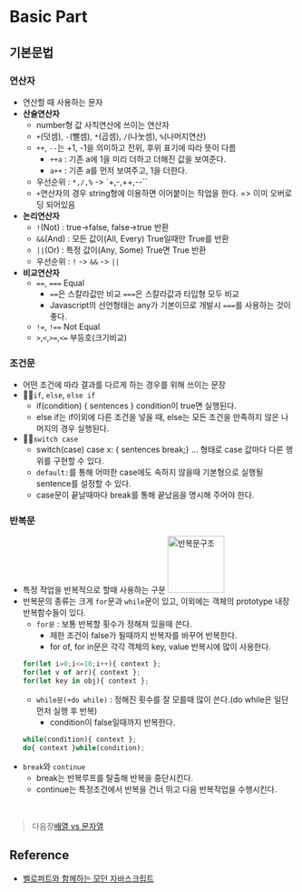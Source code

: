 # Basic Part

## 기본문법
<bt/>

### 연산자
- 연산할 때 사용하는 문자
- __산술연산자__
    - number형 값 사칙연산에 쓰이는 연산자
    - `+`(덧셈), `-`(뺄셈), `*`(곱셈), `/`(나눗셈), `%`(나머지연산)
    - `++`, `--`는 +1, -1을 의미하고 전위, 후위 표기에 따라 뜻이 다름
        - `++a` : 기존 a에 1을 미리 더하고 더해진 값을 보여준다.
        - `a++` : 기존 a를 먼저 보여주고, 1을 더한다.
    - 우선순위 : `*,/,%` -> `+,-,++,--``
    - `+`연산자의 경우 string형에 이용하면 이어붙이는 작업을 한다. => 이미 오버로딩 되어있음
- __논리연산자__
    - `!`(Not) : true->false, false->true 반환
    - `&&`(And) : 모든 값이(All, Every) True일때만 True를 반환
    - `||`(Or) : 특정 값이(Any, Some) True면 True 반환
    - 우선순위 : `!` -> `&&` -> `||`
- __비교연산자__
    - `==`, `===` Equal
        - `==`은 스칼라값만 비교 `===`은 스칼라값과 타입형 모두 비교
        - Javascript의 선언형태는 any가 기본이므로 개발시 `===`를 사용하는 것이 좋다.
    - `!=`, `!==` Not Equal
    - `>`,`<`,`>=`,`<=` 부등호(크기비교)

### 조건문
- 어떤 조건에 따라 결과를 다르게 하는 경우를 위해 쓰이는 문장
- ☝🏻`if`, `else`, `else if`
    - if(condition) { sentences } condition이 true면 실행된다.
    - else if는 if이외에 다른 조건을 넣을 때, else는 모든 조건을 만족하지 않은 나머지의 경우 실행된다.
- ✌🏻`switch case`
    - switch(case) case x: { sentences break;} ... 형태로 case 값마다 다른 행위를 구현할 수 있다.
    - `default:`를 통해 어떠한 case에도 속하지 않을때 기본형으로 실행될 sentence를 설정할 수 있다.
    - case문이 끝날때마다 break를 통해 끝났음을 명시해 주어야 한다.

### 반복문
- 특정 작업을 반복적으로 할때 사용하는 구문
<img src="https://www.google.com/url?sa=i&url=http%3A%2F%2Fkocw.xcache.kinxcdn.com%2FKOCW%2Fdocument%2F2016%2Fkpu%2Fparkjeongmin0520%2F7.pdf&psig=AOvVaw3gEtRVvjqfy_4_l0aBlhTF&ust=1590848603543000&source=images&cd=vfe&ved=0CAIQjRxqFwoTCNj1iISj2ekCFQAAAAAdAAAAABAd" width="100" height="100" alt="반복문구조"></img>
- 반복문의 종류는 크게 `for`문과 `while`문이 있고, 이외에는 객체의 prototype 내장 반복함수들이 있다.
    - `for문` : 보통 반복할 횟수가 정해져 있을때 쓴다.
        - 제한 조건이 false가 될때까지 반복자를 바꾸어 반복한다.
        - for of, for in문은 각각 객체의 key, value 반복시에 많이 사용한다.
    ```javascript
    for(let i=0;i<=10;i++){ context };
    for(let v of arr){ context };
    for(let key in obj){ context };
    ```
    - `while문(+do while)` : 정해진 횟수를 잘 모를때 많이 쓴다.(do while은 일단 먼저 실행 후 반복)
        - condition이 false일때까지 반복한다.
    ```javascript
    while(condition){ context };
    do{ context }while(condition);
    ```
- `break`와 `continue`
    - break는 반복루프를 탈출해 반복을 중단시킨다.
    - continue는 특정조건에서 반복을 건너 뛰고 다음 반복작업을 수행시킨다.
</br>

>   다음장[배열 vs 문자열](https://github.com/ss-won/Javascript/blob/master/Basic/basic4.md)

## Reference
- [벨로퍼트와 함께하는 모던 자바스크립트](https://learnjs.vlpt.us/)
